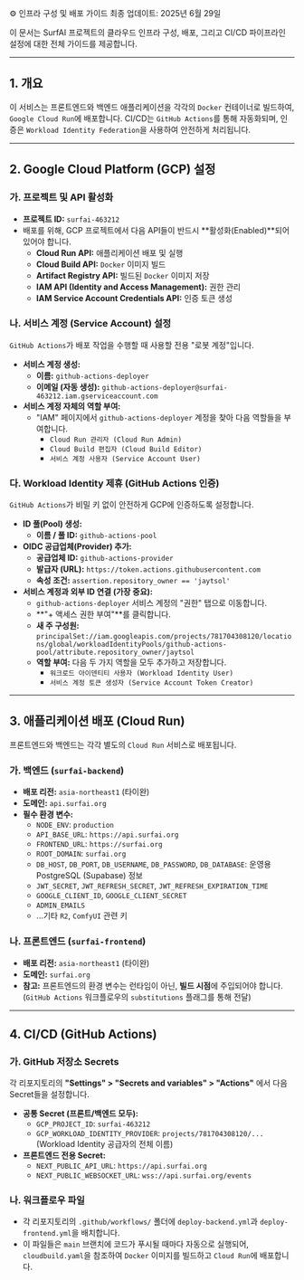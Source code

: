 ⚙️ 인프라 구성 및 배포 가이드
최종 업데이트: 2025년 6월 29일

이 문서는 SurfAI 프로젝트의 클라우드 인프라 구성, 배포, 그리고 CI/CD 파이프라인 설정에 대한 전체 가이드를 제공합니다.

---

## 1. 개요

이 서비스는 프론트엔드와 백엔드 애플리케이션을 각각의 `Docker` 컨테이너로 빌드하여, `Google Cloud Run`에 배포합니다. CI/CD는 `GitHub Actions`를 통해 자동화되며, 인증은 `Workload Identity Federation`을 사용하여 안전하게 처리됩니다.

---

## 2. Google Cloud Platform (GCP) 설정

### 가. 프로젝트 및 API 활성화

-   **프로젝트 ID:** `surfai-463212`
-   배포를 위해, GCP 프로젝트에서 다음 API들이 반드시 **활성화(Enabled)**되어 있어야 합니다.
    -   **Cloud Run API:** 애플리케이션 배포 및 실행
    -   **Cloud Build API:** `Docker` 이미지 빌드
    -   **Artifact Registry API:** 빌드된 `Docker` 이미지 저장
    -   **IAM API (Identity and Access Management):** 권한 관리
    -   **IAM Service Account Credentials API:** 인증 토큰 생성

### 나. 서비스 계정 (Service Account) 설정

`GitHub Actions`가 배포 작업을 수행할 때 사용할 전용 "로봇 계정"입니다.

-   **서비스 계정 생성:**
    -   **이름:** `github-actions-deployer`
    -   **이메일 (자동 생성):** `github-actions-deployer@surfai-463212.iam.gserviceaccount.com`
-   **서비스 계정 자체의 역할 부여:**
    -   "IAM" 페이지에서 `github-actions-deployer` 계정을 찾아 다음 역할들을 부여합니다.
        -   `Cloud Run 관리자 (Cloud Run Admin)`
        -   `Cloud Build 편집자 (Cloud Build Editor)`
        -   `서비스 계정 사용자 (Service Account User)`

### 다. Workload Identity 제휴 (GitHub Actions 인증)

`GitHub Actions`가 비밀 키 없이 안전하게 GCP에 인증하도록 설정합니다.

-   **ID 풀(Pool) 생성:**
    -   **이름 / 풀 ID:** `github-actions-pool`
-   **OIDC 공급업체(Provider) 추가:**
    -   **공급업체 ID:** `github-actions-provider`
    -   **발급자 (URL):** `https://token.actions.githubusercontent.com`
    -   **속성 조건:** `assertion.repository_owner == 'jaytsol'`
-   **서비스 계정과 외부 ID 연결 (가장 중요):**
    -   `github-actions-deployer` 서비스 계정의 "권한" 탭으로 이동합니다.
    -   **"+ 액세스 권한 부여"**를 클릭합니다.
    -   **새 주 구성원:** `principalSet://iam.googleapis.com/projects/781704308120/locations/global/workloadIdentityPools/github-actions-pool/attribute.repository_owner/jaytsol`
    -   **역할 부여:** 다음 두 가지 역할을 모두 추가하고 저장합니다.
        -   `워크로드 아이덴티티 사용자 (Workload Identity User)`
        -   `서비스 계정 토큰 생성자 (Service Account Token Creator)`

---

## 3. 애플리케이션 배포 (Cloud Run)

프론트엔드와 백엔드는 각각 별도의 `Cloud Run` 서비스로 배포됩니다.

### 가. 백엔드 (`surfai-backend`)

-   **배포 리전:** `asia-northeast1` (타이완)
-   **도메인:** `api.surfai.org`
-   **필수 환경 변수:**
    -   `NODE_ENV`: `production`
    -   `API_BASE_URL`: `https://api.surfai.org`
    -   `FRONTEND_URL`: `https://surfai.org`
    -   `ROOT_DOMAIN`: `surfai.org`
    -   `DB_HOST`, `DB_PORT`, `DB_USERNAME`, `DB_PASSWORD`, `DB_DATABASE`: 운영용 PostgreSQL (Supabase) 정보
    -   `JWT_SECRET`, `JWT_REFRESH_SECRET`, `JWT_REFRESH_EXPIRATION_TIME`
    -   `GOOGLE_CLIENT_ID`, `GOOGLE_CLIENT_SECRET`
    -   `ADMIN_EMAILS`
    -   ...기타 `R2`, `ComfyUI` 관련 키

### 나. 프론트엔드 (`surfai-frontend`)

-   **배포 리전:** `asia-northeast1` (타이완)
-   **도메인:** `surfai.org`
-   **참고:** 프론트엔드의 환경 변수는 런타임이 아닌, **빌드 시점**에 주입되어야 합니다. (`GitHub Actions` 워크플로우의 `substitutions` 플래그를 통해 전달)

---

## 4. CI/CD (GitHub Actions)

### 가. GitHub 저장소 Secrets

각 리포지토리의 **"Settings" > "Secrets and variables" > "Actions"** 에서 다음 Secret들을 설정합니다.

-   **공통 Secret (프론트/백엔드 모두):**
    -   `GCP_PROJECT_ID`: `surfai-463212`
    -   `GCP_WORKLOAD_IDENTITY_PROVIDER`: `projects/781704308120/...` (Workload Identity 공급자의 전체 이름)
-   **프론트엔드 전용 Secret:**
    -   `NEXT_PUBLIC_API_URL`: `https://api.surfai.org`
    -   `NEXT_PUBLIC_WEBSOCKET_URL`: `wss://api.surfai.org/events`

### 나. 워크플로우 파일

-   각 리포지토리의 `.github/workflows/` 폴더에 `deploy-backend.yml`과 `deploy-frontend.yml`을 배치합니다.
-   이 파일들은 `main` 브랜치에 코드가 푸시될 때마다 자동으로 실행되어, `cloudbuild.yaml`을 참조하여 `Docker` 이미지를 빌드하고 `Cloud Run`에 배포합니다.
